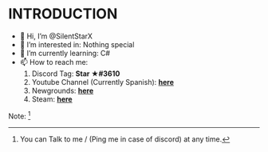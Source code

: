 # INTRODUCTION
- 👋 Hi, I’m @SilentStarX
- 👀 I’m interested in: Nothing special
- 🌱 I’m currently learning: C#
- 📫 How to reach me:
  1) Discord Tag: **Star ★#3610**
  2) Youtube Channel (Currently Spanish): [**here**](https://www.youtube.com/channel/UC-bRZxfXehUU_WegM-wuV9A)
  3) Newgrounds: [**here**](https://drvoxs.newgrounds.com/)
  4) Steam: [**here**](https://steamcommunity.com/id/UselessStar/)


Note: [^1]

[^1]: You can Talk to me / (Ping me in case of discord) at any time.
